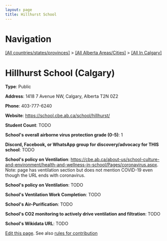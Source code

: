 ```yaml
---
layout: page
title: Hillhurst School
---
```

# Navigation

[[All countries/states/provinces]](../../..) > [[All Alberta Areas/Cities]](../..) > [[All In Calgary]](..)

# Hillhurst School (Calgary)

**Type**: Public

**Address**: 1418 7 Avenue NW, Calgary, Alberta T2N 0Z2

**Phone**: 403-777-6240

**Website**: <https://school.cbe.ab.ca/school/hillhurst/>

**Student Count**: TODO

**School's overall airborne virus protection grade (0-5)**: 1

**Discord, Facebook, or WhatsApp group for discovery/advocacy for THIS school**: TODO

**School's policy on Ventilation**: <https://cbe.ab.ca/about-us/school-culture-and-environment/health-and-wellness-in-school/Pages/coronavirus.aspx>. Note: page has ventilation section but does not mention COVID-19 even though the URL ends with coronavirus.

**School's policy on Ventilation**: TODO

**School's Ventilation Work Completion**: TODO

**School's Air-Purification**: TODO

**School's CO2 monitoring to actively drive ventilation and filtration**: TODO

**School's Wikidata URL**: TODO


[Edit this page](https://github.com/ventilate-schools/AB/edit/main/./Calgary/Hillhurst_School.md). See also [rules for contribution](../../../contribution-rules/)